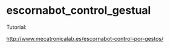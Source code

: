 # escornabot_control_gestual

Tutorial:

http://www.mecatronicalab.es/escornabot-control-por-gestos/
 
